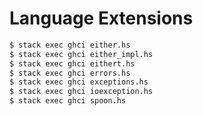 Language Extensions
===================

```bash
$ stack exec ghci either.hs
$ stack exec ghci either_impl.hs
$ stack exec ghci eithert.hs
$ stack exec ghci errors.hs
$ stack exec ghci exceptions.hs
$ stack exec ghci ioexception.hs
$ stack exec ghci spoon.hs
```
